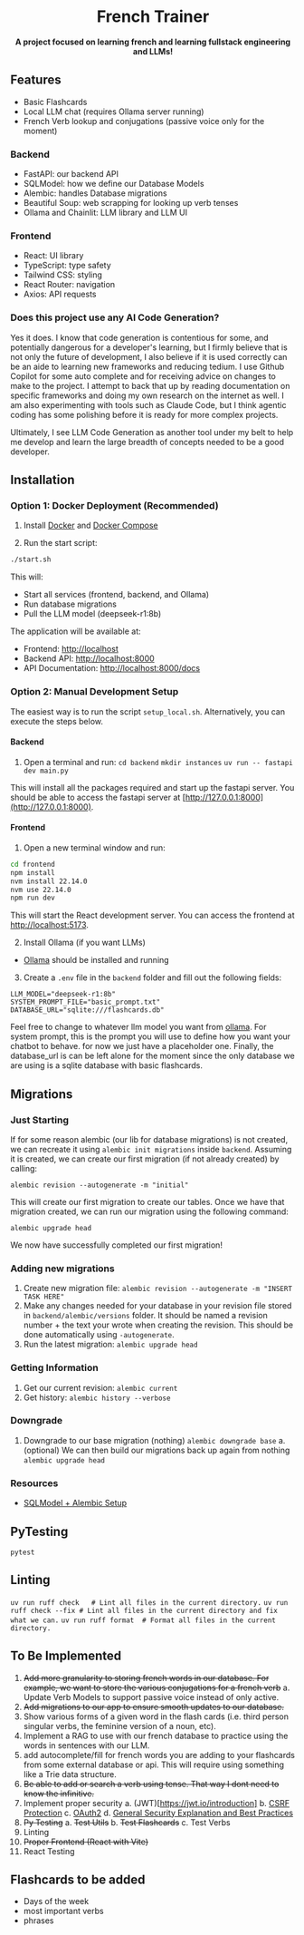 <h1 align="center">French Trainer</h1>

<p align="center">
<b>A project focused on learning french and learning fullstack engineering and LLMs!</b>
</p>

## Features
- Basic Flashcards
- Local LLM chat (requires Ollama server running)
- French Verb lookup and conjugations (passive voice only for the moment)

### Backend
- FastAPI: our backend API
- SQLModel: how we define our Database Models
- Alembic: handles Database migrations
- Beautiful Soup: web scrapping for looking up verb tenses
- Ollama and Chainlit: LLM library and LLM UI

### Frontend
- React: UI library
- TypeScript: type safety
- Tailwind CSS: styling
- React Router: navigation
- Axios: API requests

### Does this project use any AI Code Generation?
Yes it does. I know that code generation is contentious for some, and potentially dangerous for a developer's learning, but I firmly believe that is not only the future of development, I also believe if it is used correctly can be an aide to learning new frameworks and reducing tedium. I use Github Copilot for some auto complete and for receiving advice on changes to make to the project. I attempt to back that up by reading documentation on specific frameworks and doing my own research on the internet as well. I am also experimenting with tools such as Claude Code, but I think agentic coding has some polishing before it is ready for more complex projects.

Ultimately, I see LLM Code Generation as another tool under my belt to help me develop and learn the large breadth of concepts needed to be a good developer.

## Installation

### Option 1: Docker Deployment (Recommended)

1. Install [Docker](https://docs.docker.com/get-docker/) and [Docker Compose](https://docs.docker.com/compose/install/)

2. Run the start script:
```bash
./start.sh
```

This will:
- Start all services (frontend, backend, and Ollama)
- Run database migrations
- Pull the LLM model (deepseek-r1:8b)

The application will be available at:
- Frontend: [http://localhost](http://localhost)
- Backend API: [http://localhost:8000](http://localhost:8000)
- API Documentation: [http://localhost:8000/docs](http://localhost:8000/docs)

### Option 2: Manual Development Setup

The easiest way is to run the script `setup_local.sh`. Alternatively, you can execute the steps below.

#### Backend
1. Open a terminal and run:
`cd backend`
`mkdir instances`
`uv run -- fastapi dev main.py`

This will install all the packages required and start up the fastapi server. You should be able to access the fastapi server at [http://127.0.0.1:8000](http://127.0.0.1:8000).

#### Frontend
1. Open a new terminal window and run:
```bash
cd frontend
npm install
nvm install 22.14.0
nvm use 22.14.0
npm run dev
```

This will start the React development server. You can access the frontend at [http://localhost:5173](http://localhost:5173).

2. Install Ollama (if you want LLMs)
- [Ollama](https://ollama.com/download) should be installed and running

3. Create a `.env` file in the `backend` folder and fill out the following fields:
```
LLM_MODEL="deepseek-r1:8b"
SYSTEM_PROMPT_FILE="basic_prompt.txt"
DATABASE_URL="sqlite:///flashcards.db"
```
Feel free to change to whatever llm model you want from [ollama](https://ollama.com/search). For system prompt, this is the prompt you will use to define how you want your chatbot to behave. for now we just have a placeholder one. Finally, the database_url is can be left alone for the moment since the only database we are using is a sqlite database with basic flashcards.

## Migrations
### Just Starting
If for some reason alembic (our lib for database migrations) is not created, we can recreate it using `alembic init migrations` inside `backend`. Assuming it is created, we can create our first migration (if not already created) by calling:

`alembic revision --autogenerate -m "initial"`

This will create our first migration to create our tables. Once we have that migration created, we can run our migration using the following command:

`alembic upgrade head`

We now have successfully completed our first migration!

### Adding new migrations
1. Create new migration file:
`alembic revision --autogenerate -m "INSERT TASK HERE"`
2. Make any changes needed for your database in your revision file stored in `backend/alembic/versions` folder. It should be named a revision number + the text your wrote when creating the revision. This should be done automatically using `-autogenerate`.
3. Run the latest migration:
`alembic upgrade head`

### Getting Information
1. Get our current revision:
`alembic current`
2. Get history:
`alembic history --verbose`

### Downgrade
1. Downgrade to our base migration (nothing)
`alembic downgrade base`
 a. (optional) We can then build our migrations back up again from nothing
 `alembic upgrade head`

 ### Resources
 - [SQLModel + Alembic Setup](https://arunanshub.hashnode.dev/using-sqlmodel-with-alembic)

## PyTesting
`pytest`

## Linting
`uv run ruff check   # Lint all files in the current directory.`
`uv run ruff check --fix # Lint all files in the current directory and fix what we can.`
`uv run ruff format  # Format all files in the current directory.`

## To Be Implemented
1. ~~Add more granularity to storing french words in our database. For example, we want to store the various conjugations for a french verb~~
 a. Update Verb Models to support passive voice instead of only active.
2. ~~Add migrations to our app to ensure smooth updates to our database.~~
3. Show various forms of a given word in the flash cards (i.e. third person singular verbs, the feminine version of a noun, etc).
4. Implement a RAG to use with our french database to practice using the words in sentences with our LLM.
5. add autocomplete/fill for french words you are adding to your flashcards from some external database or api. This will require using something like a Trie data structure.
6. ~~Be able to add or search a verb using  tense. That way I dont need to know the infinitive.~~
7. Implement proper security
 a. (JWT)[https://jwt.io/introduction]
 b. [CSRF Protection](https://www.stackhawk.com/blog/csrf-protection-in-fastapi/)
 c. [OAuth2](https://fastapi.tiangolo.com/advanced/security/oauth2-scopes/)
 d. [General Security Explanation and Best Practices](https://fastapi.tiangolo.com/tutorial/security/#fastapi-utilities)
8. ~~Py Testing~~
  a. ~~Test Utils~~
  b. ~~Test Flashcards~~
  c. Test Verbs
9. Linting
10. ~~Proper Frontend (React with Vite)~~
11. React Testing

 ## Flashcards to be added
 - Days of the week
 - most important verbs
 - phrases